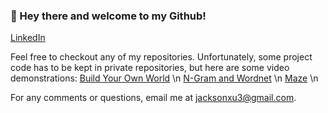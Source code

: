 ### 👋 Hey there and welcome to my Github!
[LinkedIn]([url](https://www.linkedin.com/in/jackson-xu-7aa35824a/))

Feel free to checkout any of my repositories. 
Unfortunately, some project code has to be kept in private repositories, but here are some video demonstrations:
[Build Your Own World]([url](https://www.youtube.com/watch?v=zo3LWigAq5w)) \n
[N-Gram and Wordnet]([url](https://www.youtube.com/watch?v=MG4Li9JN7Cw)) \n
[Maze]([url](https://www.youtube.com/watch?v=u3rqaOdaw9I)) \n

For any comments or questions, email me at [jacksonxu3@gmail.com](jacksonxu3@gmail.com).

<!--
**jacksonxu3/JacksonXu3** is a ✨ _special_ ✨ repository because its `README.md` (this file) appears on your GitHub profile.

Here are some ideas to get you started:

- 🔭 I’m currently working on ...
- 🌱 I’m currently learning ...
- 👯 I’m looking to collaborate on ...
- 🤔 I’m looking for help with ...
- 💬 Ask me about ...
- 📫 How to reach me: ...
- 😄 Pronouns: ...
- ⚡ Fun fact: ...
-->

